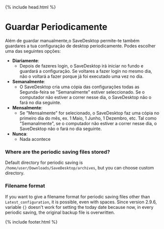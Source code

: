 {% include head.html %}

# Guardar Periodicamente
Além de guardar manualmente,o  SaveDesktop permite-te também guardares a tua configuração de desktop periodicamente. Podes escolher uma das seguintes opções:
- **Diariamente**: 
  - Depois de fazeres login, o SaveDesktop irá iniciar no fundo e guardará a configuração. Se voltares a fazer login no mesmo dia, não o voltará a fazer porque já foi executado uma vez no dia.
- **Semanalmente**:
  - O SaveDesktop cria uma cópia das configurações todas as Segunda-feira se "Semanalmente" estiver seleccionado. Se o computador não estiver a correr nesse dia, o SaveDesktop não o fará no dia seguinte.
- **Mensalmente**:
  - Se "Mensalmente" for selecionado, o SaveDesktop faz uma cópia no primeiro dia do mês, ex. 1 Maio, 1 Junho, 1 Dezembro, etc. Tal como "Semanalmente", se o computador não estiver a correr nesse dia, o SaveDesktop não o fará no dia seguinte.
- **Nunca**:
  - Nada acontece

### Where are the periodic saving files stored?
Default directory for periodic saving is `/home/user/Downloads/SaveDesktop/archives`, but you can choose custom directory.

### Filename format
If you want to give a filename format for periodic saving files other than `Latest_configuration`, it is possible, even with spaces. Since version 2.9.6, variable `{}` doesn't work for setting the today date because now, in every periodic saving, the original backup file is overwritten.



{% include footer.html %}
